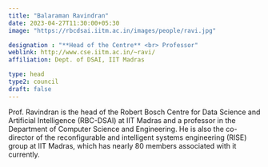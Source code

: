 ```yaml
---
title: "Balaraman Ravindran"
date: 2023-04-27T11:30:00+05:30
image: "https://rbcdsai.iitm.ac.in/images/people/ravi.jpg"

designation : "**Head of the Centre** <br> Professor"
weblink: http://www.cse.iitm.ac.in/~ravi/
affiliation: Dept. of DSAI, IIT Madras

type: head
type2: council
draft: false
---
```


Prof. Ravindran is the head of the Robert Bosch Centre for Data Science and Artificial Intelligence (RBC-DSAI) at IIT Madras and a professor in the Department of Computer Science and Engineering. He is also the co-director of the reconfigurable and intelligent systems engineering (RISE) group at IIT Madras, which has nearly 80 members associated with it currently.